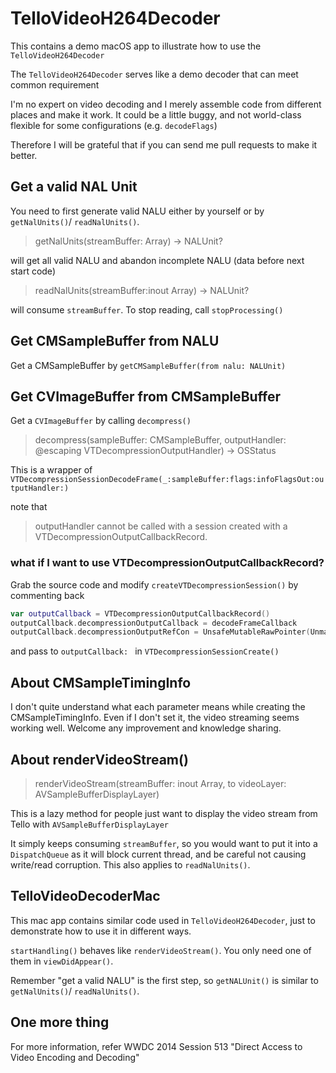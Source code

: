 # TelloVideoH264Decoder
This contains a demo macOS app to illustrate how to use the `TelloVideoH264Decoder`

The `TelloVideoH264Decoder` serves like a demo decoder that can meet common requirement

I'm no expert on video decoding and I merely assemble code from different places and make it work. It could be a little buggy, and not world-class flexible for some configurations (e.g. `decodeFlags`) 

Therefore I will be grateful that if you can send me pull requests to make it better. 

## Get a valid NAL Unit
You need to first generate valid NALU either by yourself or by `getNalUnits()`/ `readNalUnits()`.

>getNalUnits(streamBuffer: Array<UInt8>) -> NALUnit?

will get all valid NALU and abandon incomplete NALU (data before next start code)

>readNalUnits(streamBuffer:inout Array<UInt8>) -> NALUnit?

will consume `streamBuffer`. To stop reading, call `stopProcessing()`

## Get CMSampleBuffer from NALU
Get a CMSampleBuffer by `getCMSampleBuffer(from nalu: NALUnit)`

## Get CVImageBuffer from CMSampleBuffer
Get a `CVImageBuffer` by calling `decompress()`

>decompress(sampleBuffer: CMSampleBuffer, outputHandler: @escaping VTDecompressionOutputHandler) -> OSStatus

This is a wrapper of `VTDecompressionSessionDecodeFrame(_:sampleBuffer:flags:infoFlagsOut:outputHandler:)`

note that
>outputHandler cannot be called with a session created with a VTDecompressionOutputCallbackRecord.

### what if I want to use VTDecompressionOutputCallbackRecord?
Grab the source code and modify `createVTDecompressionSession()` by commenting back 
```swift
var outputCallback = VTDecompressionOutputCallbackRecord()
outputCallback.decompressionOutputCallback = decodeFrameCallback
outputCallback.decompressionOutputRefCon = UnsafeMutableRawPointer(Unmanaged.passUnretained(self).toOpaque())
```
and pass to `outputCallback: ` in `VTDecompressionSessionCreate()`

## About CMSampleTimingInfo
I don't quite understand what each parameter means while creating the CMSampleTimingInfo. Even if I don't set it, the video streaming seems working well. Welcome any improvement and knowledge sharing.

## About renderVideoStream()
>renderVideoStream(streamBuffer: inout Array<UInt8>, to videoLayer: AVSampleBufferDisplayLayer)

This is a lazy method for people just want to display the video stream from Tello with  `AVSampleBufferDisplayLayer`

It simply keeps consuming `streamBuffer`, so you would want to put it into a `DispatchQueue` as it will block current thread, and be careful not causing write/read corruption. This also applies to `readNalUnits()`. 

## TelloVideoDecoderMac
This mac app contains similar code used in `TelloVideoH264Decoder`, just to demonstrate how to use it in different ways.

`startHandling()` behaves like `renderVideoStream()`. You only need one of them in `viewDidAppear()`.

Remember "get a valid NALU" is the first step, so `getNALUnit()` is similar to `getNalUnits()`/ `readNalUnits()`.

## One more thing
For more information, refer WWDC 2014 Session 513 "Direct Access to Video Encoding and Decoding"
